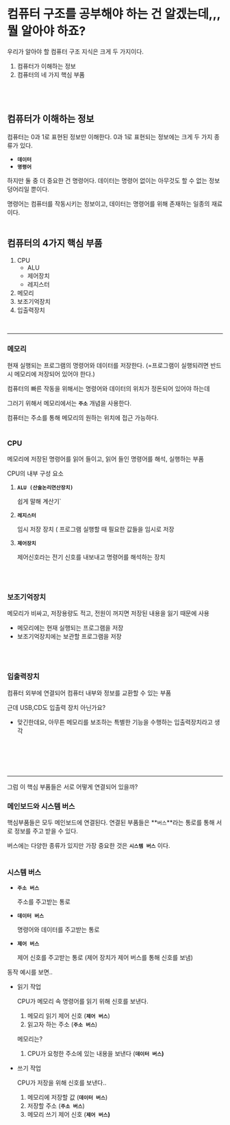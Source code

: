 
# 컴퓨터 구조를 공부해야 하는 건 알겠는데,,, 뭘 알아야 하죠?

우리가 알아야 할 컴퓨터 구조 지식은 크게 두 가지이다.

1. 컴퓨터가 이해하는 정보
2. 컴퓨터의 네 가지 핵심 부품

<br>
<br>

## 컴퓨터가 이해하는 정보

컴퓨터는 0과 1로 표현된 정보만 이해한다. 0과 1로 표현되는 정보에는 크게 두 가지 종류가 있다.

- **`데이터`**
- **`명령어`**

하지만  둘 중 더 중요한 건 명령어다. 데이터는 명령어 없이는 아무것도 할 수 없는 정보 덩어리일 뿐이다.

명령어는 컴퓨터를 작동시키는 정보이고, 데이터는 명령어를 위해 존재하는 일종의 재료이다.
<br>
<br>


## 컴퓨터의 4가지 핵심 부품

1. CPU
    - ALU
    - 제어장치
    - 레지스터
2. 메모리
3. 보조기억장치
4. 입출력장치
   <br>
<br>
<hr>

### 메모리

현재 실행되는 프로그램의 명령어와 데이터를 저장한다. (=프로그램이 실행되려면 반드시 메모리에 저장되어 있어야 한다.)

컴퓨터의 빠른 작동을 위해서는 명령어와 데이터의 위치가 정돈되어 있어야 하는데

그러기 위해서 메모리에서는 **`주소`**  개념을 사용한다.

컴퓨터는 주소를 통해 메모리의 원하는 위치에 접근 가능하다.
<br>
<br>
### CPU

메모리에 저장된 명령어를 읽어 들이고, 읽어 들인 명령어를 해석, 실행하는 부품

CPU의 내부 구성 요소

1. **`ALU (산술논리연산장치)`**
    
    쉽게 말해 계산기`
    
2. **`레지스터`**
    
    임시 저장 장치 ( 프로그램 실행할 때 필요한 값들을 임시로 저장
    
3. **`제어장치`**
    
    제어신호라는 전기 신호를 내보내고 명령어를 해석하는 장치
    
<br>
<br>

### 보조기억장치

메모리가 비싸고, 저장용량도 적고, 전원이 꺼지면 저장된 내용을 잃기 때문에 사용

- 메모리에는 현재 실행되는 프로그램을 저장
- 보조기억장치에는 보관할 프로그램을 저장
<br>
<br>

### 입출력장치

컴퓨터 외부에 연결되어 컴퓨터 내부와 정보를 교환할 수 있는 부품

근데 USB,CD도 입출력 장치 아닌가요?

- 맞긴한데요, 아무튼 메모리를 보조하는 특별한 기능을 수행하는 입출력장치라고 생각
<br>
<br>
<br>
<br>
<hr>


그럼 이 핵심 부품들은 서로 어떻게 연결되어 있을까?

### 메인보드와 시스템 버스

핵심부품들은 모두 메인보드에 연결된다. 연결된 부품들은 **`버스`**라는 통로를 통해 서로 정보를 주고 받을 수 있다.

버스에는 다양한 종류가 있지만 가장 중요한 것은 **`시스템 버스`** 이다.
<br>
<br>

### 시스템 버스

- **`주소 버스`**
    
    주소를 주고받는 통로
    
- **`데이터 버스`**
    
    명령어와 데이터를 주고받는 통로
    
- **`제어 버스`**
    
    제어 신호를 주고받는 통로 (제어 장치가 제어 버스를 통해 신호를 보냄)
    

동작 예시를 보면..

<aside>

- 읽기 작업
    
    CPU가 메모리 속 명령어를 읽기 위해 신호를 보낸다.
    
    1. 메모리 읽기 제어 신호 (**`제어 버스`**)
    2. 읽고자 하는 주소 (**`주소 버스`**)
    
    메모리는?
    
    1. CPU가 요청한 주소에 있는 내용을 보낸다 (**`데이터 버스`)**
</aside>

<aside>

- 쓰기 작업
    
    CPU가 저장을 위해 신호를 보낸다..
    
    1. 메모리에 저장할 값 (**`데이터 버스`**)
    2. 저장할  주소 (**`주소 버스`**)
    3. 메모리 쓰기 제어 신호 (**`제어 버스`)**
</aside>
